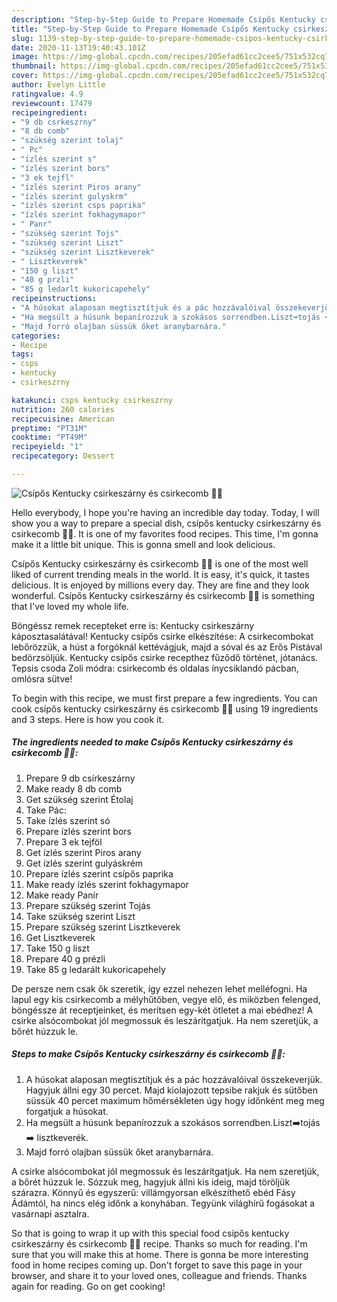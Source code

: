 ```yaml
---
description: "Step-by-Step Guide to Prepare Homemade Csípős Kentucky csirkeszárny és csirkecomb 🐓🍗"
title: "Step-by-Step Guide to Prepare Homemade Csípős Kentucky csirkeszárny és csirkecomb 🐓🍗"
slug: 1139-step-by-step-guide-to-prepare-homemade-csipos-kentucky-csirkeszarny-es-csirkecomb
date: 2020-11-13T19:40:43.101Z
image: https://img-global.cpcdn.com/recipes/205efad61cc2cee5/751x532cq70/csipos-kentucky-csirkeszarny-es-csirkecomb-🐓🍗-recept-foto.jpg
thumbnail: https://img-global.cpcdn.com/recipes/205efad61cc2cee5/751x532cq70/csipos-kentucky-csirkeszarny-es-csirkecomb-🐓🍗-recept-foto.jpg
cover: https://img-global.cpcdn.com/recipes/205efad61cc2cee5/751x532cq70/csipos-kentucky-csirkeszarny-es-csirkecomb-🐓🍗-recept-foto.jpg
author: Evelyn Little
ratingvalue: 4.9
reviewcount: 17479
recipeingredient:
- "9 db csrkeszrny"
- "8 db comb"
- "szükség szerint tolaj"
- " Pc"
- "ízlés szerint s"
- "ízlés szerint bors"
- "3 ek tejfl"
- "ízlés szerint Piros arany"
- "ízlés szerint gulyskrm"
- "ízlés szerint csps paprika"
- "ízlés szerint fokhagymapor"
- " Panr"
- "szükség szerint Tojs"
- "szükség szerint Liszt"
- "szükség szerint Lisztkeverek"
- " Lisztkeverek"
- "150 g liszt"
- "40 g przli"
- "85 g ledarlt kukoricapehely"
recipeinstructions:
- "A húsokat alaposan megtisztítjuk és a pác hozzávalóival összekeverjük. Hagyjuk állni egy 30 percet. Majd kiolajozott tepsibe rakjuk és sütőben süssük 40 percet maximum hőmérsékleten úgy hogy időnként meg meg forgatjuk a húsokat."
- "Ha megsült a húsunk bepanírozzuk a szokásos sorrendben.Liszt➡️tojás ➡️ lisztkeverék."
- "Majd forró olajban süssük őket aranybarnára."
categories:
- Recipe
tags:
- csps
- kentucky
- csirkeszrny

katakunci: csps kentucky csirkeszrny 
nutrition: 260 calories
recipecuisine: American
preptime: "PT31M"
cooktime: "PT49M"
recipeyield: "1"
recipecategory: Dessert

---
```



![Csípős Kentucky csirkeszárny és csirkecomb 🐓🍗](https://img-global.cpcdn.com/recipes/205efad61cc2cee5/751x532cq70/csipos-kentucky-csirkeszarny-es-csirkecomb-🐓🍗-recept-foto.jpg)

Hello everybody, I hope you're having an incredible day today. Today, I will show you a way to prepare a special dish, csípős kentucky csirkeszárny és csirkecomb 🐓🍗. It is one of my favorites food recipes. This time, I'm gonna make it a little bit unique. This is gonna smell and look delicious.

Csípős Kentucky csirkeszárny és csirkecomb 🐓🍗 is one of the most well liked of current trending meals in the world. It is easy, it's quick, it tastes delicious. It is enjoyed by millions every day. They are fine and they look wonderful. Csípős Kentucky csirkeszárny és csirkecomb 🐓🍗 is something that I've loved my whole life.

Böngéssz remek recepteket erre is: Kentucky csirkeszárny káposztasalátával! Kentucky csípős csirke elkészítése: A csirkecombokat lebőrözzük, a húst a forgóknál kettévágjuk, majd a sóval és az Erős Pistával bedörzsöljük. Kentucky csípős csirke recepthez fűződő történet, jótanács. Tepsis csoda Zoli módra: csirkecomb és oldalas ínycsiklandó pácban, omlósra sütve!


To begin with this recipe, we must first prepare a few ingredients. You can cook csípős kentucky csirkeszárny és csirkecomb 🐓🍗 using 19 ingredients and 3 steps. Here is how you cook it.

<!--inarticleads1-->

##### The ingredients needed to make Csípős Kentucky csirkeszárny és csirkecomb 🐓🍗:

1. Prepare 9 db csírkeszárny
1. Make ready 8 db comb
1. Get szükség szerint Étolaj
1. Take  Pác:
1. Take ízlés szerint só
1. Prepare ízlés szerint bors
1. Prepare 3 ek tejföl
1. Get ízlés szerint Piros arany
1. Get ízlés szerint gulyáskrém
1. Prepare ízlés szerint csípős paprika
1. Make ready ízlés szerint fokhagymapor
1. Make ready  Panír
1. Prepare szükség szerint Tojás
1. Take szükség szerint Liszt
1. Prepare szükség szerint Lisztkeverek
1. Get  Lisztkeverek
1. Take 150 g liszt
1. Prepare 40 g prézli
1. Take 85 g ledarált kukoricapehely


De persze nem csak ők szeretik, így ezzel nehezen lehet melléfogni. Ha lapul egy kis csirkecomb a mélyhűtőben, vegye elő, és miközben felenged, böngéssze át receptjeinket, és merítsen egy-két ötletet a mai ebédhez! A csirke alsócombokat jól megmossuk és leszárítgatjuk. Ha nem szeretjük, a bőrét húzzuk le. 

<!--inarticleads2-->

##### Steps to make Csípős Kentucky csirkeszárny és csirkecomb 🐓🍗:

1. A húsokat alaposan megtisztítjuk és a pác hozzávalóival összekeverjük. Hagyjuk állni egy 30 percet. Majd kiolajozott tepsibe rakjuk és sütőben süssük 40 percet maximum hőmérsékleten úgy hogy időnként meg meg forgatjuk a húsokat.
1. Ha megsült a húsunk bepanírozzuk a szokásos sorrendben.Liszt➡️tojás ➡️ lisztkeverék.
1. Majd forró olajban süssük őket aranybarnára.


A csirke alsócombokat jól megmossuk és leszárítgatjuk. Ha nem szeretjük, a bőrét húzzuk le. Sózzuk meg, hagyjuk állni kis ideig, majd töröljük szárazra. Könnyű és egyszerű: villámgyorsan elkészíthető ebéd Fásy Ádámtól, ha nincs elég időnk a konyhában. Tegyünk világhírű fogásokat a vasárnapi asztalra. 

So that is going to wrap it up with this special food csípős kentucky csirkeszárny és csirkecomb 🐓🍗 recipe. Thanks so much for reading. I'm sure that you will make this at home. There is gonna be more interesting food in home recipes coming up. Don't forget to save this page in your browser, and share it to your loved ones, colleague and friends. Thanks again for reading. Go on get cooking!
